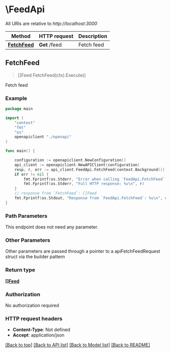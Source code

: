 # \FeedApi

All URIs are relative to *http://localhost:3000*

Method | HTTP request | Description
------------- | ------------- | -------------
[**FetchFeed**](FeedApi.md#FetchFeed) | **Get** /feed | Fetch feed



## FetchFeed

> []Feed FetchFeed(ctx).Execute()

Fetch feed

### Example

```go
package main

import (
    "context"
    "fmt"
    "os"
    openapiclient "./openapi"
)

func main() {

    configuration := openapiclient.NewConfiguration()
    api_client := openapiclient.NewAPIClient(configuration)
    resp, r, err := api_client.FeedApi.FetchFeed(context.Background()).Execute()
    if err != nil {
        fmt.Fprintf(os.Stderr, "Error when calling `FeedApi.FetchFeed``: %v\n", err)
        fmt.Fprintf(os.Stderr, "Full HTTP response: %v\n", r)
    }
    // response from `FetchFeed`: []Feed
    fmt.Fprintf(os.Stdout, "Response from `FeedApi.FetchFeed`: %v\n", resp)
}
```

### Path Parameters

This endpoint does not need any parameter.

### Other Parameters

Other parameters are passed through a pointer to a apiFetchFeedRequest struct via the builder pattern


### Return type

[**[]Feed**](Feed.md)

### Authorization

No authorization required

### HTTP request headers

- **Content-Type**: Not defined
- **Accept**: application/json

[[Back to top]](#) [[Back to API list]](../README.md#documentation-for-api-endpoints)
[[Back to Model list]](../README.md#documentation-for-models)
[[Back to README]](../README.md)

